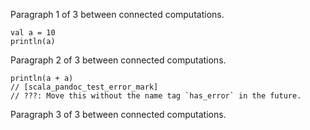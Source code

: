 Paragraph 1 of 3 between connected computations.

```{#id01 .scala computationTreeId="a" pipe="scala_script"}
val a = 10
println(a)
```

Paragraph 2 of 3 between connected computations.

```{#id01 .scala computationTreeId="a" pipe="scala_script"}
println(a + a)
// [scala_pandoc_test_error_mark]
// ???: Move this without the name tag `has_error` in the future.
```

Paragraph 3 of 3 between connected computations.
